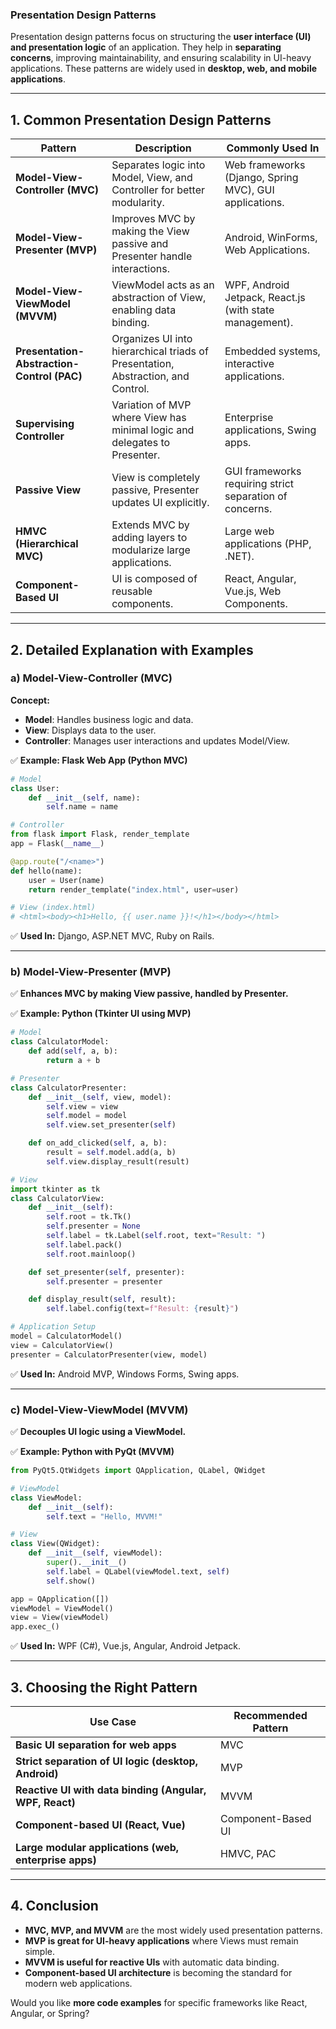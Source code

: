 ### **Presentation Design Patterns**  

Presentation design patterns focus on structuring the **user interface (UI) and presentation logic** of an application. They help in **separating concerns**, improving maintainability, and ensuring scalability in UI-heavy applications. These patterns are widely used in **desktop, web, and mobile applications**.  

---

## **1. Common Presentation Design Patterns**  

| **Pattern** | **Description** | **Commonly Used In** |
|------------|---------------|----------------------|
| **Model-View-Controller (MVC)** | Separates logic into Model, View, and Controller for better modularity. | Web frameworks (Django, Spring MVC), GUI applications. |
| **Model-View-Presenter (MVP)** | Improves MVC by making the View passive and Presenter handle interactions. | Android, WinForms, Web Applications. |
| **Model-View-ViewModel (MVVM)** | ViewModel acts as an abstraction of View, enabling data binding. | WPF, Android Jetpack, React.js (with state management). |
| **Presentation-Abstraction-Control (PAC)** | Organizes UI into hierarchical triads of Presentation, Abstraction, and Control. | Embedded systems, interactive applications. |
| **Supervising Controller** | Variation of MVP where View has minimal logic and delegates to Presenter. | Enterprise applications, Swing apps. |
| **Passive View** | View is completely passive, Presenter updates UI explicitly. | GUI frameworks requiring strict separation of concerns. |
| **HMVC (Hierarchical MVC)** | Extends MVC by adding layers to modularize large applications. | Large web applications (PHP, .NET). |
| **Component-Based UI** | UI is composed of reusable components. | React, Angular, Vue.js, Web Components. |

---

## **2. Detailed Explanation with Examples**  

### **a) Model-View-Controller (MVC)**  
**Concept:**  
- **Model**: Handles business logic and data.  
- **View**: Displays data to the user.  
- **Controller**: Manages user interactions and updates Model/View.  

✅ **Example: Flask Web App (Python MVC)**  
```python
# Model
class User:
    def __init__(self, name):
        self.name = name

# Controller
from flask import Flask, render_template
app = Flask(__name__)

@app.route("/<name>")
def hello(name):
    user = User(name)
    return render_template("index.html", user=user)

# View (index.html)
# <html><body><h1>Hello, {{ user.name }}!</h1></body></html>
```

✅ **Used In:** Django, ASP.NET MVC, Ruby on Rails.

---

### **b) Model-View-Presenter (MVP)**  
✅ **Enhances MVC by making View passive, handled by Presenter.**  

✅ **Example: Python (Tkinter UI using MVP)**  
```python
# Model
class CalculatorModel:
    def add(self, a, b):
        return a + b

# Presenter
class CalculatorPresenter:
    def __init__(self, view, model):
        self.view = view
        self.model = model
        self.view.set_presenter(self)

    def on_add_clicked(self, a, b):
        result = self.model.add(a, b)
        self.view.display_result(result)

# View
import tkinter as tk
class CalculatorView:
    def __init__(self):
        self.root = tk.Tk()
        self.presenter = None
        self.label = tk.Label(self.root, text="Result: ")
        self.label.pack()
        self.root.mainloop()

    def set_presenter(self, presenter):
        self.presenter = presenter

    def display_result(self, result):
        self.label.config(text=f"Result: {result}")

# Application Setup
model = CalculatorModel()
view = CalculatorView()
presenter = CalculatorPresenter(view, model)
```

✅ **Used In:** Android MVP, Windows Forms, Swing apps.

---

### **c) Model-View-ViewModel (MVVM)**  
✅ **Decouples UI logic using a ViewModel.**  

✅ **Example: Python with PyQt (MVVM)**  
```python
from PyQt5.QtWidgets import QApplication, QLabel, QWidget

# ViewModel
class ViewModel:
    def __init__(self):
        self.text = "Hello, MVVM!"

# View
class View(QWidget):
    def __init__(self, viewModel):
        super().__init__()
        self.label = QLabel(viewModel.text, self)
        self.show()

app = QApplication([])
viewModel = ViewModel()
view = View(viewModel)
app.exec_()
```

✅ **Used In:** WPF (C#), Vue.js, Angular, Android Jetpack.

---

## **3. Choosing the Right Pattern**  

| **Use Case** | **Recommended Pattern** |
|-------------|------------------------|
| **Basic UI separation for web apps** | MVC |
| **Strict separation of UI logic (desktop, Android)** | MVP |
| **Reactive UI with data binding (Angular, WPF, React)** | MVVM |
| **Component-based UI (React, Vue)** | Component-Based UI |
| **Large modular applications (web, enterprise apps)** | HMVC, PAC |

---

## **4. Conclusion**  
- **MVC, MVP, and MVVM** are the most widely used presentation patterns.  
- **MVP is great for UI-heavy applications** where Views must remain simple.  
- **MVVM is useful for reactive UIs** with automatic data binding.  
- **Component-based UI architecture** is becoming the standard for modern web applications.  

Would you like **more code examples** for specific frameworks like React, Angular, or Spring?